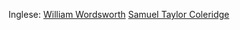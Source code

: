 Inglese:
[William Wordsworth](/william-wordsworth.md)
[Samuel Taylor Coleridge](/samuel-taylor-coleridge.md)
